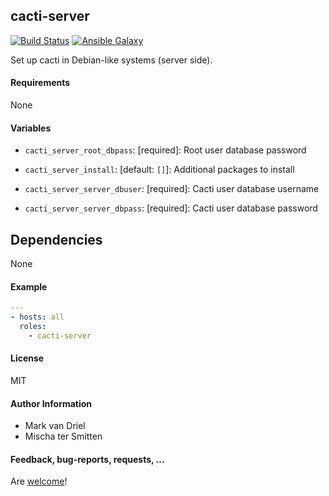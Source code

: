 ## cacti-server

[![Build Status](https://travis-ci.org/Oefenweb/ansible-cacti-server.svg?branch=master)](https://travis-ci.org/Oefenweb/ansible-cacti-server) [![Ansible Galaxy](http://img.shields.io/badge/ansible--galaxy-cacti--server-blue.svg)](https://galaxy.ansible.com/Oefenweb/cacti-server/)

Set up cacti in Debian-like systems (server side).

#### Requirements

None

#### Variables

* `cacti_server_root_dbpass`: [required]: Root user database password

* `cacti_server_install`: [default: `[]`]: Additional packages to install

* `cacti_server_server_dbuser`: [required]: Cacti user database username
* `cacti_server_server_dbpass`: [required]: Cacti user database password

## Dependencies

None

#### Example

```yaml
---
- hosts: all
  roles:
    - cacti-server
```

#### License

MIT

#### Author Information

* Mark van Driel
* Mischa ter Smitten

#### Feedback, bug-reports, requests, ...

Are [welcome](https://github.com/Oefenweb/ansible-cacti-server/issues)!
